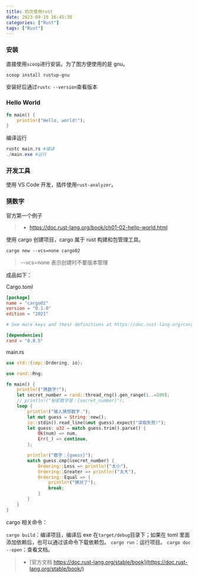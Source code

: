 ```yaml
---
title: 初次使用rust
date: 2023-09-19 16:45:38
categories: ["Rust"]
tags: ["Rust"]
---
```


### 安装

直接使用`scoop`进行安装。为了图方便使用的是 gnu。

```powershell
scoop install rustup-gnu
```

安装好后通过`rustc --version`查看版本

<!-- more -->

### Hello World

```rust
fn main() {
    println!("Hello, world!");
}
```

编译运行

```powershell
rustc main.rs #编译
./main.exe #运行
```

### 开发工具

使用 VS Code 开发，插件使用`rust-analyzer`。

### 猜数字

官方第一个例子

> - https://doc.rust-lang.org/book/ch01-02-hello-world.html

使用 cargo 创建项目，cargo 属于 rust 构建和包管理工具。

```shell
cargo new --vcs=none cargo02
```

> --vcs=none 表示创建时不要版本管理

成品如下：

Cargo.toml

```toml
[package]
name = "cargo02"
version = "0.1.0"
edition = "2021"

# See more keys and their definitions at https://doc.rust-lang.org/cargo/reference/manifest.html

[dependencies]
rand = "0.8.5"
```

main.rs

```rust
use std::{cmp::Ordering, io};

use rand::Rng;

fn main() {
    println!("猜数字!");
    let secret_number = rand::thread_rng().gen_range(1..=100);
    // println!("秘密数字是：{secret_number}");
    loop {
        println!("输入猜想数字.");
        let mut guess = String::new();
        io::stdin().read_line(&mut guess).expect("读取失败!");
        let guess: u32 = match guess.trim().parse() {
            Ok(num) => num,
            Err(_) => continue,
        };

        println!("数字：{guess}");
        match guess.cmp(&secret_number) {
            Ordering::Less => println!("太小"),
            Ordering::Greater => println!("太大"),
            Ordering::Equal => {
                println!("猜对了");
                break;
            }
        }
    }
}
```

cargo 相关命令：

`cargo build`：编译项目，编译后 exe 在`target/debug`目录下；如果在 toml 里面添加依赖后，也可以通过该命令下载依赖包。
`cargo run`：运行项目。
`cargo doc --open`：查看文档。

> * [官方文档 https://doc.rust-lang.org/stable/book](https://doc.rust-lang.org/stable/book/)